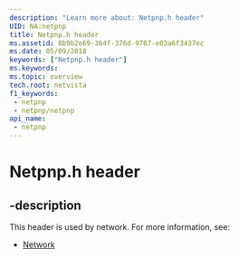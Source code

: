 ```yaml
---
description: "Learn more about: Netpnp.h header"
UID: NA:netpnp
title: Netpnp.h header
ms.assetid: 8b9b2e69-3b4f-376d-9787-e03a6f3437ec
ms.date: 05/09/2018
keywords: ["Netpnp.h header"]
ms.keywords: 
ms.topic: overview
tech.root: netvista
f1_keywords:
 - netpnp
 - netpnp/netpnp
api_name:
 - netpnp
---
```


# Netpnp.h header


## -description

This header is used by network. For more information, see:

- [Network](../_netvista/index.md)

